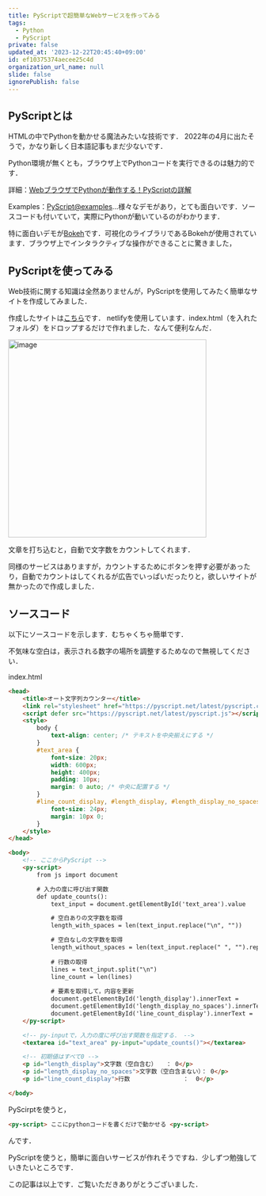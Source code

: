 ```yaml
---
title: PyScriptで超簡単なWebサービスを作ってみる
tags:
  - Python
  - PyScript
private: false
updated_at: '2023-12-22T20:45:40+09:00'
id: ef10375374aecee25c4d
organization_url_name: null
slide: false
ignorePublish: false
---
```

## PyScriptとは
HTMLの中でPythonを動かせる魔法みたいな技術です．
2022年の4月に出たそうで，かなり新しく日本語記事もまだ少ないです．

Python環境が無くとも，ブラウザ上でPythonコードを実行できるのは魅力的です．

詳細：[WebブラウザでPythonが動作する！PyScriptの詳解](https://gihyo.jp/article/2023/04/monthly-python-2304)

Examples：[PyScript@examples](https://pyscript.com/@examples)...様々なデモがあり，とても面白いです．ソースコードも付いていて，実際にPythonが動いているのがわかります．

特に面白いデモが[Bokeh](https://examples.pyscriptapps.com/bokeh/latest/)です．可視化のライブラリであるBokehが使用されています．ブラウザ上でインタラクティブな操作ができることに驚きました，

## PyScriptを使ってみる
Web技術に関する知識は全然ありませんが，PyScriptを使用してみたく簡単なサイトを作成してみました．

作成したサイトは[こちら](https://zingy-beijinho-c881b3.netlify.app/)です．
netlifyを使用しています．index.html（を入れたフォルダ）をドロップするだけで作れました．なんて便利なんだ．

<img width="400" alt="image" src="https://qiita-image-store.s3.ap-northeast-1.amazonaws.com/0/3583007/c528b355-e83b-c0af-7580-ac6b6ffe7dce.png">

文章を打ち込むと，自動で文字数をカウントしてくれます．

同様のサービスはありますが，カウントするためにボタンを押す必要があったり，自動でカウントはしてくれるが広告でいっぱいだったりと，欲しいサイトが無かったので作成しました．

## ソースコード
以下にソースコードを示します．むちゃくちゃ簡単です．

不気味な空白は，表示される数字の場所を調整するためなので無視してください．

index.html
```html
<head>
    <title>オート文字列カウンター</title>
    <link rel="stylesheet" href="https://pyscript.net/latest/pyscript.css" />
    <script defer src="https://pyscript.net/latest/pyscript.js"></script>
    <style>
        body {
            text-align: center; /* テキストを中央揃えにする */
        }
        #text_area {
            font-size: 20px;
            width: 600px;
            height: 400px;
            padding: 10px;
            margin: 0 auto; /* 中央に配置する */
        }
        #line_count_display, #length_display, #length_display_no_spaces {
            font-size: 24px;
            margin: 10px 0;
        }
    </style>
</head>

<body>
    <!-- ここからPyScript -->
    <py-script>
        from js import document

        # 入力の度に呼び出す関数
        def update_counts():
            text_input = document.getElementById('text_area').value

            # 空白ありの文字数を取得
            length_with_spaces = len(text_input.replace("\n", ""))

            # 空白なしの文字数を取得
            length_without_spaces = len(text_input.replace(" ", "").replace("\n", ""))
            
            # 行数の取得
            lines = text_input.split("\n")
            line_count = len(lines)
            
            # 要素を取得して，内容を更新
            document.getElementById('length_display').innerText =           f"文字数（空白含む）　　： {length_with_spaces}"
            document.getElementById('length_display_no_spaces').innerText = f"文字数（空白含まない）： {length_without_spaces}"
            document.getElementById('line_count_display').innerText =       f"行数　　　　　　　　　： {line_count}"
    </py-script>

    <!-- py-inputで，入力の度に呼び出す関数を指定する． --> 
    <textarea id="text_area" py-input="update_counts()"></textarea>

    <!-- 初期値はすべて0 --> 
    <p id="length_display">文字数（空白含む）　　： 0</p>
    <p id="length_display_no_spaces">文字数（空白含まない）： 0</p>
    <p id="line_count_display">行数　　　　　　　　　：  0</p>

</body>

```


PyScirptを使うと，
```html
<py-script> ここにpythonコードを書くだけで動かせる <py-script>
```
んです．


PyScriptを使うと，簡単に面白いサービスが作れそうですね．少しずつ勉強していきたいところです．


この記事は以上です．ご覧いただきありがとうございました．
